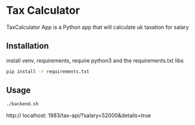 # Tax Calculator

TaxCalculator App is a Python app that will calculate uk taxation for salary

## Installation

install venv,  requirements, require python3 and the requirements.txt libs

```bash
pip install -r requirements.txt
```

## Usage

```bash
./backend.sh
```

http:// localhost: 1983/tax-api/?salary=52000&details=true

